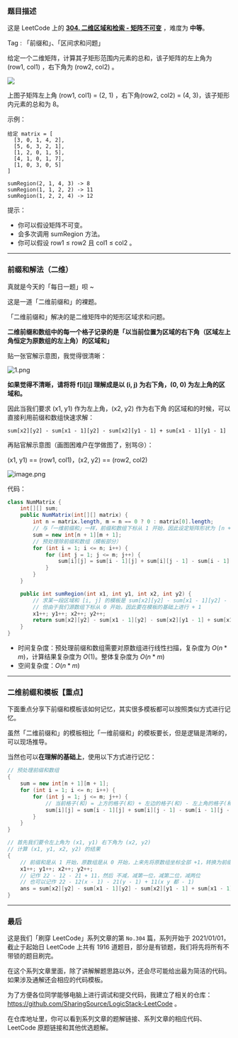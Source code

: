 ### 题目描述

这是 LeetCode 上的 **[304. 二维区域和检索 - 矩阵不可变](https://leetcode-cn.com/problems/range-sum-query-2d-immutable/solution/xia-ci-ru-he-zai-30-miao-nei-zuo-chu-lai-ptlo/)** ，难度为 **中等**。

Tag : 「前缀和」、「区间求和问题」



给定一个二维矩阵，计算其子矩形范围内元素的总和，该子矩阵的左上角为 (row1, col1) ，右下角为 (row2, col2) 。

![](https://assets.leetcode-cn.com/aliyun-lc-upload/images/304.png)


上图子矩阵左上角 (row1, col1) = (2, 1) ，右下角(row2, col2) = (4, 3)，该子矩形内元素的总和为 8。


示例：
```
给定 matrix = [
  [3, 0, 1, 4, 2],
  [5, 6, 3, 2, 1],
  [1, 2, 0, 1, 5],
  [4, 1, 0, 1, 7],
  [1, 0, 3, 0, 5]
]

sumRegion(2, 1, 4, 3) -> 8
sumRegion(1, 1, 2, 2) -> 11
sumRegion(1, 2, 2, 4) -> 12
```

提示：
* 你可以假设矩阵不可变。
* 会多次调用 sumRegion 方法。
* 你可以假设 row1 ≤ row2 且 col1 ≤ col2 。

---

### 前缀和解法（二维）

真就是今天的「每日一题」呗 ~ 

这是一道「二维前缀和」的裸题。

「二维前缀和」解决的是二维矩阵中的矩形区域求和问题。

**二维前缀和数组中的每一个格子记录的是「以当前位置为区域的右下角（区域左上角恒定为原数组的左上角）的区域和」**

贴一张官解示意图，我觉得很清晰：

![1.png](https://pic.leetcode-cn.com/1614650837-SAIiWg-1.png)

**如果觉得不清晰，请将将 f[i][j] 理解成是以 (i, j) 为右下角，(0, 0) 为左上角的区域和。**

因此当我们要求 (x1, y1) 作为左上角，(x2, y2) 作为右下角 的区域和的时候，可以直接利用前缀和数组快速求解：

`sum[x2][y2] - sum[x1 - 1][y2] - sum[x2][y1 - 1] + sum[x1 - 1][y1 - 1]`

再贴官解示意图（画图困难户在学做图了，别骂😢）：

(x1, y1) == (row1, col1)，(x2, y2) == (row2, col2)

![image.png](https://pic.leetcode-cn.com/1614650906-cznQhe-image.png)

代码：
```Java []
class NumMatrix {
    int[][] sum;
    public NumMatrix(int[][] matrix) {
        int n = matrix.length, m = n == 0 ? 0 : matrix[0].length;
        // 与「一维前缀和」一样，前缀和数组下标从 1 开始，因此设定矩阵形状为 [n + 1][m + 1]（模板部分）
        sum = new int[n + 1][m + 1];
        // 预处理除前缀和数组（模板部分）
        for (int i = 1; i <= n; i++) {
            for (int j = 1; j <= m; j++) {
                sum[i][j] = sum[i - 1][j] + sum[i][j - 1] - sum[i - 1][j - 1] + matrix[i - 1][j - 1];
            }
        }
    }

    public int sumRegion(int x1, int y1, int x2, int y2) {
        // 求某一段区域和 [i, j] 的模板是 sum[x2][y2] - sum[x1 - 1][y2] - sum[x2][y1 - 1] + sum[x1 - 1][y1 - 1];（模板部分）
        // 但由于我们源数组下标从 0 开始，因此要在模板的基础上进行 + 1
        x1++; y1++; x2++; y2++;
        return sum[x2][y2] - sum[x1 - 1][y2] - sum[x2][y1 - 1] + sum[x1 - 1][y1 - 1];
    }
}
```
* 时间复杂度：预处理前缀和数组需要对原数组进行线性扫描，复杂度为 $O(n * m)$，计算结果复杂度为 $O(1)$。整体复杂度为 $O(n * m)$
* 空间复杂度：$O(n * m)$

***

### 二维前缀和模板【重点】

下面重点分享下前缀和模板该如何记忆，其实很多模板都可以按照类似方式进行记忆。

虽然「二维前缀和」的模板相比「一维前缀和」的模板要长，但是逻辑是清晰的，可以现场推导。

当然也可以**在理解的基础上**，使用以下方式进行记忆：

```Java []
// 预处理前缀和数组
{
    sum = new int[n + 1][m + 1];
    for (int i = 1; i <= n; i++) {
        for (int j = 1; j <= m; j++) {
            // 当前格子(和) = 上方的格子(和) + 左边的格子(和) - 左上角的格子(和) + 当前格子(值)【和是指对应的前缀和，值是指原数组中的值】
            sum[i][j] = sum[i - 1][j] + sum[i][j - 1] - sum[i - 1][j - 1] + matrix[i - 1][j - 1];
        }
    }
}

// 首先我们要令左上角为 (x1, y1) 右下角为 (x2, y2)
// 计算 (x1, y1, x2, y2) 的结果
{
    // 前缀和是从 1 开始，原数组是从 0 开始，上来先将原数组坐标全部 +1，转换为前缀和坐标
    x1++; y1++; x2++; y2++;
    // 记作 22 - 12 - 21 + 11，然后 不减，减第一位，减第二位，减两位
    // 也可以记作 22 - 12(x - 1) - 21(y - 1) + 11(x y 都 - 1)
    ans = sum[x2][y2] - sum[x1 - 1][y2] - sum[x2][y1 - 1] + sum[x1 - 1][y1 - 1];
}
```

---

### 最后

这是我们「刷穿 LeetCode」系列文章的第 `No.304` 篇，系列开始于 2021/01/01，截止于起始日 LeetCode 上共有 1916 道题目，部分是有锁题，我们将先将所有不带锁的题目刷完。

在这个系列文章里面，除了讲解解题思路以外，还会尽可能给出最为简洁的代码。如果涉及通解还会相应的代码模板。

为了方便各位同学能够电脑上进行调试和提交代码，我建立了相关的仓库：https://github.com/SharingSource/LogicStack-LeetCode 。

在仓库地址里，你可以看到系列文章的题解链接、系列文章的相应代码、LeetCode 原题链接和其他优选题解。

